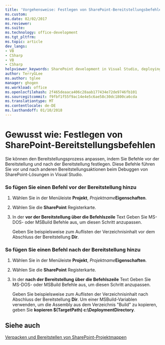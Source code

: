 ```yaml
---
title: 'Vorgehensweise: Festlegen von SharePoint-Bereitstellungsbefehlen | Microsoft Docs'
ms.custom: 
ms.date: 02/02/2017
ms.reviewer: 
ms.suite: 
ms.technology: office-development
ms.tgt_pltfrm: 
ms.topic: article
dev_langs:
- VB
- CSharp
- VB
- CSharp
helpviewer_keywords: SharePoint development in Visual Studio, deploying
author: TerryGLee
ms.author: tglee
manager: ghogen
ms.workload: office
ms.openlocfilehash: 2f465deaaca406c28aab177434e72de9746fb101
ms.sourcegitcommit: f9fbf1f55f9ac14e4e5c6ae58c30dc1800ca6cda
ms.translationtype: MT
ms.contentlocale: de-DE
ms.lasthandoff: 01/10/2018
---
```

# <a name="how-to-set-sharepoint-deployment-commands"></a>Gewusst wie: Festlegen von SharePoint-Bereitstellungsbefehlen
  Sie können den Bereitstellungsprozess anpassen, indem Sie Befehle vor der Bereitstellung und nach der Bereitstellung festlegen. Diese Befehle führen Sie vor und nach anderen Bereitstellungsaktionen beim Debuggen von SharePoint-Lösungen in Visual Studio.  
  
### <a name="to-add-a-pre-deployment-command"></a>So fügen Sie einen Befehl vor der Bereitstellung hinzu  
  
1.  Wählen Sie in der Menüleiste **Projekt**, *Projektname***Eigenschaften**.  
  
2.  Wählen Sie die **SharePoint** Registerkarte.  
  
3.  In der **vor der Bereitstellung über die Befehlszeile** Text Geben Sie MS-DOS- oder MSBuild Befehle aus, um diesen Schritt anzupassen.  
  
     Geben Sie beispielsweise zum Auflisten der Verzeichnisinhalt vor dem Abschluss der Bereitstellung **Dir**.  
  
### <a name="to-add-a-post-deployment-command"></a>So fügen Sie einen Befehl nach der Bereitstellung hinzu  
  
1.  Wählen Sie in der Menüleiste **Projekt**, *Projektname***Eigenschaften**.  
  
2.  Wählen Sie die **SharePoint** Registerkarte.  
  
3.  In der **nach der Bereitstellung über die Befehlszeile** Text Geben Sie MS-DOS- oder MSBuild Befehle aus, um diesen Schritt anzupassen.  
  
     Geben Sie beispielsweise zum Auflisten der Verzeichnisinhalt nach Abschluss der Bereitstellung **Dir**. Um einer MSBuild-Variablen verwenden, um die Assembly aus dem Verzeichnis "Build" zu kopieren, geben Sie **kopieren $(TargetPath) c:\DeploymentDirectory**.  
  
## <a name="see-also"></a>Siehe auch  
 [Verpacken und Bereitstellen von SharePoint-Projektmappen](../sharepoint/packaging-and-deploying-sharepoint-solutions.md)  
  
  
